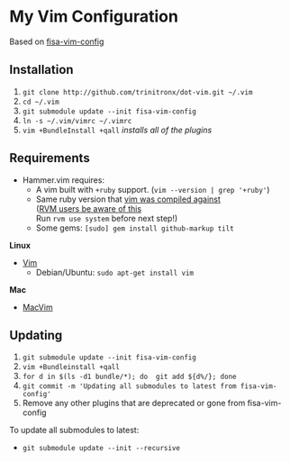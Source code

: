 # My Vim Configuration

Based on [fisa-vim-config](https://github.com/fisadev/fisa-vim-config)

## Installation

1. `git clone http://github.com/trinitronx/dot-vim.git ~/.vim`
2. `cd ~/.vim`
3. `git submodule update --init fisa-vim-config`
4. `ln -s ~/.vim/vimrc ~/.vimrc`
5. `vim +BundleInstall +qall` _installs all of the plugins_

## Requirements

 * Hammer.vim requires:
   * A vim built with `+ruby` support. (`vim --version | grep '+ruby'`)
   * Same ruby version that [vim was compiled against](http://mattmargolis.net/scripting_vim_with_ruby.pdf)<br/>
     ([RVM users be aware of this](https://github.com/matthias-guenther/hammer.vim#rvm-users)
     <br/>Run `rvm use system` before next step!)
   * Some gems: `[sudo] gem install github-markup tilt`

**Linux**

 * [Vim](http://www.vim.org/)
   * Debian/Ubuntu: `sudo apt-get install vim`

**Mac**

 * [MacVim](https://github.com/b4winckler/macvim) 

## Updating

1. `git submodule update --init fisa-vim-config`
2. `vim +Bundleinstall +qall`
3. `for d in $(ls -d1 bundle/*); do  git add ${d%/}; done`
4. `git commit -m 'Updating all submodules to latest from fisa-vim-config'`
5. Remove any other plugins that are deprecated or gone from fisa-vim-config

To update all submodules to latest:

 * `git submodule update --init --recursive`
